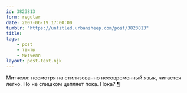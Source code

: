 ```yaml
---
id: 3823813
form: regular
date: 2007-06-19 17:00:00
tumblr: "https://untitled.urbansheep.com/post/3823813"
title:
tags:
    - post
    - твиты
    - Митчелл
layout: post-text.njk
---
```


<p>Митчелл: несмотря на стилизованно несовременный язык, читается легко. Но не слишком цепляет пока. Пока? <a href="http://twitter.com/urbansheep/statuses/111277242">¶</a></p>

